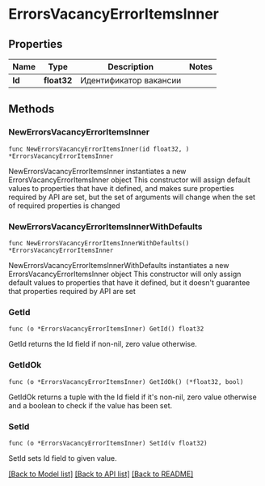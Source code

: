 # ErrorsVacancyErrorItemsInner

## Properties

Name | Type | Description | Notes
------------ | ------------- | ------------- | -------------
**Id** | **float32** | Идентификатор вакансии | 

## Methods

### NewErrorsVacancyErrorItemsInner

`func NewErrorsVacancyErrorItemsInner(id float32, ) *ErrorsVacancyErrorItemsInner`

NewErrorsVacancyErrorItemsInner instantiates a new ErrorsVacancyErrorItemsInner object
This constructor will assign default values to properties that have it defined,
and makes sure properties required by API are set, but the set of arguments
will change when the set of required properties is changed

### NewErrorsVacancyErrorItemsInnerWithDefaults

`func NewErrorsVacancyErrorItemsInnerWithDefaults() *ErrorsVacancyErrorItemsInner`

NewErrorsVacancyErrorItemsInnerWithDefaults instantiates a new ErrorsVacancyErrorItemsInner object
This constructor will only assign default values to properties that have it defined,
but it doesn't guarantee that properties required by API are set

### GetId

`func (o *ErrorsVacancyErrorItemsInner) GetId() float32`

GetId returns the Id field if non-nil, zero value otherwise.

### GetIdOk

`func (o *ErrorsVacancyErrorItemsInner) GetIdOk() (*float32, bool)`

GetIdOk returns a tuple with the Id field if it's non-nil, zero value otherwise
and a boolean to check if the value has been set.

### SetId

`func (o *ErrorsVacancyErrorItemsInner) SetId(v float32)`

SetId sets Id field to given value.



[[Back to Model list]](../README.md#documentation-for-models) [[Back to API list]](../README.md#documentation-for-api-endpoints) [[Back to README]](../README.md)


